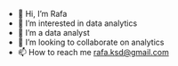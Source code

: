 - 👋 Hi, I’m Rafa
- 👀 I’m interested in data analytics
- 🌱 I’m a data analyst
- 💞️ I’m looking to collaborate on analytics
- 📫 How to reach me rafa.ksd@gmail.com

<!---
rafa1ahmed/rafa1ahmed is a ✨ special ✨ repository because its `README.md` (this file) appears on your GitHub profile.
You can click the Preview link to take a look at your changes.
--->
